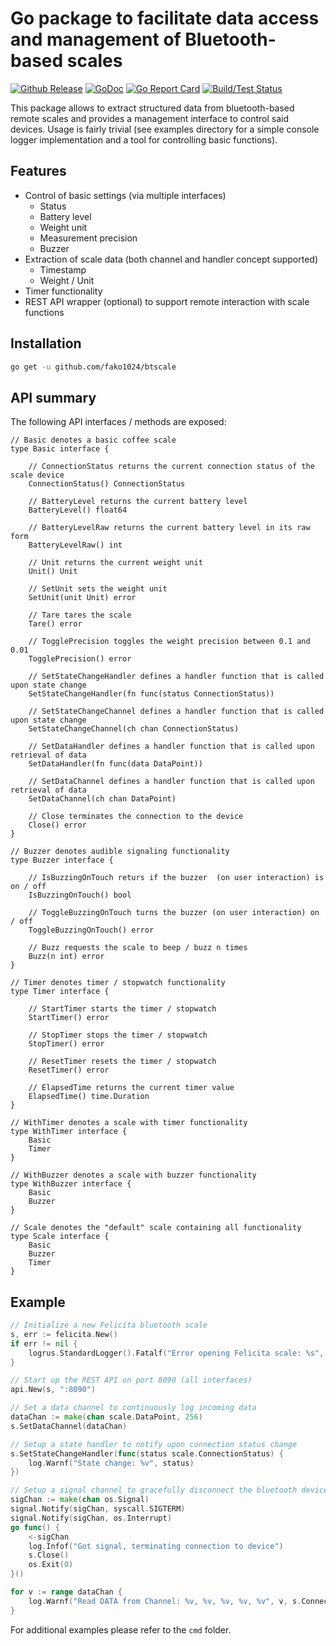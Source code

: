 # Go package to facilitate data access and management of Bluetooth-based scales

[![Github Release](https://img.shields.io/github/release/fako1024/btscale.svg)](https://github.com/fako1024/btscale/releases)
[![GoDoc](https://godoc.org/github.com/fako1024/btscale?status.svg)](https://godoc.org/github.com/fako1024/btscale/)
[![Go Report Card](https://goreportcard.com/badge/github.com/fako1024/btscale)](https://goreportcard.com/report/github.com/fako1024/btscale)
[![Build/Test Status](https://github.com/fako1024/btscale/workflows/Go/badge.svg)](https://github.com/fako1024/btscale/actions?query=workflow%3AGo)

This package allows to extract structured data from bluetooth-based remote scales and provides a management interface to control said devices. Usage is fairly trivial (see examples directory for a simple console logger implementation and a tool for controlling basic functions).

## Features
- Control of basic settings (via multiple interfaces)
  - Status
  - Battery level
  - Weight unit
  - Measurement precision
  - Buzzer
- Extraction of scale data (both channel and handler concept supported)  
	- Timestamp
	- Weight / Unit
- Timer functionality
- REST API wrapper (optional) to support remote interaction with scale functions

## Installation
```bash
go get -u github.com/fako1024/btscale
```

## API summary
The following API interfaces / methods are exposed:
```
// Basic denotes a basic coffee scale
type Basic interface {

	// ConnectionStatus returns the current connection status of the scale device
	ConnectionStatus() ConnectionStatus

	// BatteryLevel returns the current battery level
	BatteryLevel() float64

	// BatteryLevelRaw returns the current battery level in its raw form
	BatteryLevelRaw() int

	// Unit returns the current weight unit
	Unit() Unit

	// SetUnit sets the weight unit
	SetUnit(unit Unit) error

	// Tare tares the scale
	Tare() error

	// TogglePrecision toggles the weight precision between 0.1 and 0.01
	TogglePrecision() error

	// SetStateChangeHandler defines a handler function that is called upon state change
	SetStateChangeHandler(fn func(status ConnectionStatus))

	// SetStateChangeChannel defines a handler function that is called upon state change
	SetStateChangeChannel(ch chan ConnectionStatus)

	// SetDataHandler defines a handler function that is called upon retrieval of data
	SetDataHandler(fn func(data DataPoint))

	// SetDataChannel defines a handler function that is called upon retrieval of data
	SetDataChannel(ch chan DataPoint)

	// Close terminates the connection to the device
	Close() error
}

// Buzzer denotes audible signaling functionality
type Buzzer interface {

	// IsBuzzingOnTouch returs if the buzzer  (on user interaction) is on / off
	IsBuzzingOnTouch() bool

	// ToggleBuzzingOnTouch turns the buzzer (on user interaction) on / off
	ToggleBuzzingOnTouch() error

	// Buzz requests the scale to beep / buzz n times
	Buzz(n int) error
}

// Timer denotes timer / stopwatch functionality
type Timer interface {

	// StartTimer starts the timer / stopwatch
	StartTimer() error

	// StopTimer stops the timer / stopwatch
	StopTimer() error

	// ResetTimer resets the timer / stopwatch
	ResetTimer() error

	// ElapsedTime returns the current timer value
	ElapsedTime() time.Duration
}

// WithTimer denotes a scale with timer functionality
type WithTimer interface {
	Basic
	Timer
}

// WithBuzzer denotes a scale with buzzer functionality
type WithBuzzer interface {
	Basic
	Buzzer
}

// Scale denotes the "default" scale containing all functionality
type Scale interface {
	Basic
	Buzzer
	Timer
}
```

## Example
```go
// Initialize a new Felicita bluetooth scale
s, err := felicita.New()
if err != nil {
	logrus.StandardLogger().Fatalf("Error opening Felicita scale: %s", err)
}

// Start up the REST API on port 8090 (all interfaces)
api.New(s, ":8090")

// Set a data channel to continuously log incoming data
dataChan := make(chan scale.DataPoint, 256)
s.SetDataChannel(dataChan)

// Setup a state handler to notify upon connection status change
s.SetStateChangeHandler(func(status scale.ConnectionStatus) {
	log.Warnf("State change: %v", status)
})

// Setup a signal channel to gracefully disconnect the bluetooth device upon termination
sigChan := make(chan os.Signal)
signal.Notify(sigChan, syscall.SIGTERM)
signal.Notify(sigChan, os.Interrupt)
go func() {
	<-sigChan
	log.Infof("Got signal, terminating connection to device")
	s.Close()
	os.Exit(0)
}()

for v := range dataChan {
	log.Warnf("Read DATA from Channel: %v, %v, %v, %v, %v", v, s.ConnectionStatus(), s.BatteryLevel(), s.IsBuzzingOnTouch(), s.ElapsedTime())
}
```
For additional examples please refer to the `cmd` folder.
